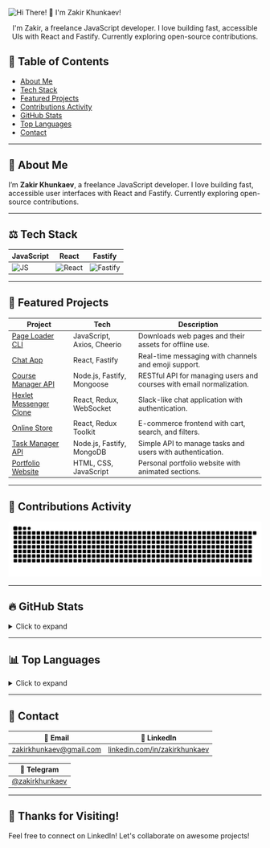 ![Hi There! 👋 I'm Zakir Khunkaev!](assets/typing-intro.gif)

<div align="center">
  I'm Zakir, a freelance JavaScript developer. I love building fast, accessible UIs with React and Fastify. Currently exploring open-source contributions.
</div>

## 💑 Table of Contents
- [About Me](about-me)
- [Tech Stack](tech-stack)
- [Featured Projects](featured-projects)
- [Contributions Activity](contributions-activity)
- [GitHub Stats](github-stats)
- [Top Languages](top-languages)
- [Contact](contact)

---

## 📝 About Me
I’m **Zakir Khunkaev**, a freelance JavaScript developer. I love building fast, accessible user interfaces with React and Fastify. Currently exploring open-source contributions.

---

## ⚖️ Tech Stack

| JavaScript     | React          | Fastify        |
| -------------- | -------------- | -------------- |
| ![JS](https://img.shields.io/badge/JavaScript-F7DF1E?style=for-the-badge&logo=javascript&logoColor=black)   | ![React](https://img.shields.io/badge/React-20232A?style=for-the-badge&logo=react&logoColor=61DAFB) | ![Fastify](https://img.shields.io/badge/Fastify-000000?style=for-the-badge&logo=fastify&logoColor=white) |

---

## 🚀 Featured Projects

| Project                                | Tech                                      | Description                                    |
| -------------------------------------- | ----------------------------------------- | ---------------------------------------------- |
| [Page Loader CLI](https://github.com/zakir0000/page-loader) | JavaScript, Axios, Cheerio               | Downloads web pages and their assets for offline use. |
| [Chat App](https://github.com/zakir0000/chat-app)           | React, Fastify                            | Real-time messaging with channels and emoji support. |
| [Course Manager API](https://github.com/zakir0000/course-manager) | Node.js, Fastify, Mongoose               | RESTful API for managing users and courses with email normalization. |
| [Hexlet Messenger Clone](https://github.com/zakir0000/hexlet-messenger) | React, Redux, WebSocket | Slack-like chat application with authentication. |
| [Online Store](https://github.com/zakir0000/online-store) | React, Redux Toolkit | E-commerce frontend with cart, search, and filters. |
| [Task Manager API](https://github.com/zakir0000/task-manager) | Node.js, Fastify, MongoDB | Simple API to manage tasks and users with authentication. |
| [Portfolio Website](https://github.com/zakir0000/portfolio) | HTML, CSS, JavaScript | Personal portfolio website with animated sections. |

---

## 🐍 Contributions Activity
<div align="center">
  <img alt="Snake animation" src="https://raw.githubusercontent.com/Zakir0000/Zakir0000/output/github-contribution-grid-snake.svg" />
</div>

---

## 🔥 GitHub Stats
<details>
<summary>Click to expand</summary>

![GitHub Stats](https://github-readme-stats.vercel.app/api?username=zakir0000&show_icons=true&count_private=true)

</details>

---

## 📊 Top Languages
<details>
<summary>Click to expand</summary>

![Top Languages](https://github-readme-stats.vercel.app/api/top-langs?username=zakir0000&layout=compact)

</details>

---

## 📢 Contact

| 📣 Email                                      | 🔗 LinkedIn                                    |
| --------------------------------------------- | ----------------------------------------------- |
| [zakirkhunkaev@gmail.com](mailto:zakirkhunkaev@gmail.com) | [linkedin.com/in/zakirkhunkaev](https://linkedin.com/in/zakirkhunkaev) |

| 📱 Telegram                                   |
| --------------------------------------------- |
| [@zakirkhunkaev](https://t.me/zakirkhunkaev)  |

---

## 🙏 Thanks for Visiting!
Feel free to connect on LinkedIn! Let's collaborate on awesome projects!
